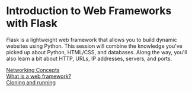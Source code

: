 # Introduction to Web Frameworks with Flask

Flask is a lightweight web framework that allows you to build dynamic websites using Python. This session will combine the knowledge you've picked up about Python, HTML/CSS, and databases. Along the way, you'll also learn a bit about HTTP, URLs, IP addresses, servers, and ports.

[Networking Concepts](networking_basics.md)  
[What is a web framework?](frameworks.md)  
[Cloning and running](run.md)  

